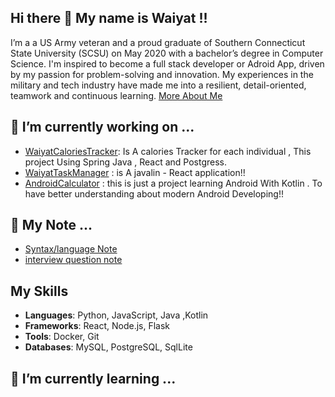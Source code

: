 ## Hi there 👋 My name is Waiyat !!

I’m a a US Army veteran and a proud graduate of Southern Connecticut State University (SCSU) on May 2020 with a bachelor’s degree in Computer Science. 
I'm inspired to become a full stack developer or Adroid App, driven by my passion for problem-solving and innovation. 
My experiences in the military and tech industry have made me into a resilient, detail-oriented, teamwork and continuous learning.
[More About Me](https://waiyathamdani.github.io/index.html)

## 🔭 I’m currently working on ...
- [WaiyatCaloriesTracker](https://github.com/WaiyatHamdani/WaiyatCalorieTracker): Is A calories Tracker for each individual , This project Using Spring Java , React and Postgress.
- [WaiyatTaskManager](https://github.com/WaiyatHamdani/TaskManagerWH) : is A javalin - React application!!
- [AndroidCalculator](https://github.com/WaiyatHamdani/AndroidCal) : this is just a project learning Android With Kotlin . To have better understanding about modern Android Developing!!
  
## 📝 My Note ...
- [Syntax/language Note](https://github.com/WaiyatHamdani/WaiyatNote/blob/main/Note/Mynote/Mynote.md)
- [interview question note](https://github.com/WaiyatHamdani/WaiyatNote/blob/main/Note/InterviewQuestion/InterviewQuestion.md)

## My Skills
- **Languages**: Python, JavaScript, Java ,Kotlin
- **Frameworks**: React, Node.js, Flask
- **Tools**: Docker, Git
- **Databases**: MySQL, PostgreSQL, SqlLite


## 🌱 I’m currently learning ...

<!--
**WaiyatHamdani/WaiyatHamdani** is a ✨ _special_ ✨ repository because its `README.md` (this file) appears on your GitHub profile.


- 🌱 I’m currently learning ...
- 👯 I’m looking to collaborate on ...
- 🤔 I’m looking for help with ...
- 💬 Ask me about ...
- 📫 How to reach me: ...
- 😄 Pronouns: ...
- ⚡ Fun fact: ...
-->
